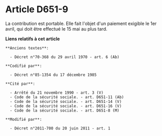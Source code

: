 # Article D651-9

La contribution est portable. Elle fait l'objet d'un paiement exigible le 1er avril, qui doit être effectué le 15 mai au plus
tard.

**Liens relatifs à cet article**

	**Anciens textes**:

	  - Décret n°70-368 du 29 avril 1970 - art. 6 (Ab)

	**Codifié par**:

	  - Décret n°85-1354 du 17 décembre 1985

	**Cité par**:

	  - Arrêté du 21 novembre 1990 - art. 3 (V)
	  - Code de la sécurité sociale. - art. D651-11 (Ab)
	  - Code de la sécurité sociale. - art. D651-14 (V)
	  - Code de la sécurité sociale. - art. D651-16 (V)
	  - Code de la sécurité sociale. - art. D651-8 (M)

	**Modifié par**:

	  - Décret n°2011-700 du 20 juin 2011 - art. 1
